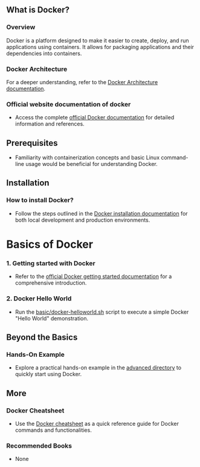 ## What is Docker?

### Overview

Docker is a platform designed to make it easier to create, deploy, and run applications using containers. It allows for packaging applications and their dependencies into containers.

### Docker Architecture

For a deeper understanding, refer to the [Docker Architecture documentation](https://docs.docker.com/get-started/overview/#docker-architecture).

### Official website documentation of docker

- Access the complete [official Docker documentation](https://docs.docker.com) for detailed information and references.

## Prerequisites

- Familiarity with containerization concepts and basic Linux command-line usage would be beneficial for understanding Docker.

## Installation

### How to install Docker?

- Follow the steps outlined in the [Docker installation documentation](https://docs.docker.com/engine/install/) for both local development and production environments.

# Basics of Docker

### 1. Getting started with Docker

- Refer to the [official Docker getting started documentation](https://docs.docker.com/get-started/) for a comprehensive introduction.

### 2. Docker Hello World

- Run the [basic/docker-helloworld.sh](./basic/docker-helloworld.sh) script to execute a simple Docker "Hello World" demonstration.

## Beyond the Basics

### Hands-On Example

- Explore a practical hands-on example in the [advanced directory](./advanced/) to quickly start using Docker.

## More

### Docker Cheatsheet

- Use the [Docker cheatsheet](https://docs.docker.com/get-started/docker_cheatsheet.pdf) as a quick reference guide for Docker commands and functionalities.

### Recommended Books

- None
